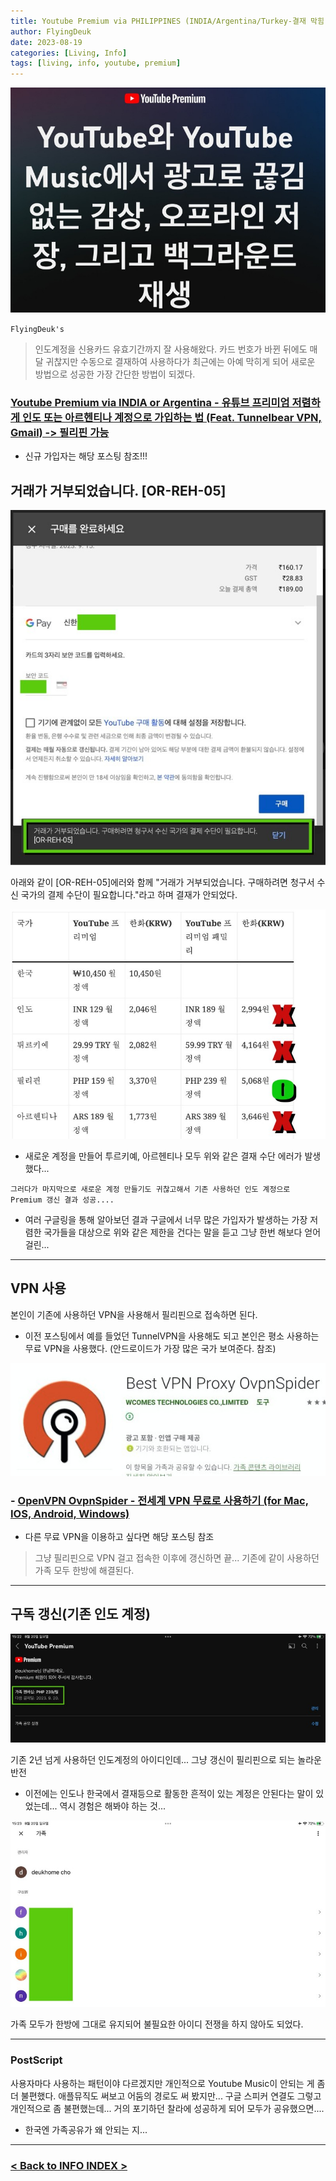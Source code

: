 ```yaml
---
title: Youtube Premium via PHILIPPINES (INDIA/Argentina/Turkey-결재 막힘) (Feat. OR-REH-05 한방 해결방법) <2023.8.19 Updated>
author: FlyingDeuk
date: 2023-08-19
categories: [Living, Info]
tags: [living, info, youtube, premium]
---
```


![premium](/img/living/info/youtubeproblem1.jpg)


`FlyingDeuk's`
> 인도계정을 신용카드 유효기간까지 잘 사용해왔다. 카드 번호가 바뀐 뒤에도 매달 귀찮지만 수동으로 결재하여 사용하다가 최근에는 아예 막히게 되어 새로운 방법으로 성공한 가장 간단한 방법이 되겠다. 

### [Youtube Premium via INDIA or Argentina - 유튜브 프리미엄 저렴하게 인도 또는 아르헨티나 계정으로 가입하는 법 (Feat. Tunnelbear VPN, Gmail) -> 필리핀 가능](/posts/YoutubePremium/) 
- 신규 가입자는 해당 포스팅 참조!!!

## 거래가 거부되었습니다. [OR-REH-05]

![premium](/img/living/info/youtubeproblem.jpg)

아래와 같이 [OR-REH-05]에러와 함께 "거래가 거부되었습니다. 구매하려면 청구서 수신 국가의 결제 수단이 필요합니다."라고 하며 결재가 안되었다. 

![premium](/img/living/info/youtubeproblem4.jpg)
- 새로운 계정을 만들어 투르키예, 아르헨티나 모두 위와 같은 결재 수단 에러가 발생했다...

`그러다가 마지막으로 새로운 계정 만들기도 귀찮고해서 기존 사용하던 인도 계정으로 Premium 갱신 결과 성공....`
- 여러 구글링을 통해 알아보던 결과 구글에서 너무 많은 가입자가 발생하는 가장 저렴한 국가들을 대상으로 위와 같은 제한을 건다는 말을 듣고 그냥 한번 해보다 얻어걸린...

----------

## VPN 사용
본인이 기존에 사용하던 VPN을 사용해서 필리핀으로 접속하면 된다. 
- 이전 포스팅에서 예를 들었던 TunnelVPN을 사용해도 되고 본인은 평소 사용하는 무료 VPN을 사용했다. (안드로이드가 가장 많은 국가 보여준다. 참조) 

![spider](/img/living/vpn/spider_and.jpg)

### - [OpenVPN OvpnSpider - 전세계 VPN 무료로 사용하기 (for Mac, IOS, Android, Windows)](/posts/UsingVPN/) 
- 다른 무료 VPN을 이용하고 싶다면 해당 포스팅 참조

> 그냥 필리핀으로 VPN 걸고 접속한 이후에 갱신하면 끝... 기존에 같이 사용하던 가족 모두 한방에 해결된다. 

-----------

## 구독 갱신(기존 인도 계정)

![premium](/img/living/info/youtubeproblem2.jpg)

기존 2년 넘게 사용하던 인도계정의 아이디인데... 그냥 갱신이 필리핀으로 되는 놀라운 반전
- 이전에는 인도나 한국에서 결재등으로 활동한 흔적이 있는 계정은 안된다는 말이 있었는데... 역시 경험은 해봐야 하는 것...

![premium](/img/living/info/youtubeproblem3.jpg)

가족 모두가 한방에 그대로 유지되어 불필요한 아이디 전쟁을 하지 않아도 되었다. 

------

### PostScript
사용자마다 사용하는 패턴이야 다르겠지만 개인적으로 Youtube Music이 안되는 게 좀더 불편했다. 애플뮤직도 써보고 어둠의 경로도 써 봤지만... 구글 스피커 연결도 그렇고 개인적으로 좀 불편했는데... 거의 포기하던 찰라에 성공하게 되어 모두가 공유했으면....
- 한국엔 가족공유가 왜 안되는 지...

-------------

### [< Back to INFO INDEX >](/categories/info/)
